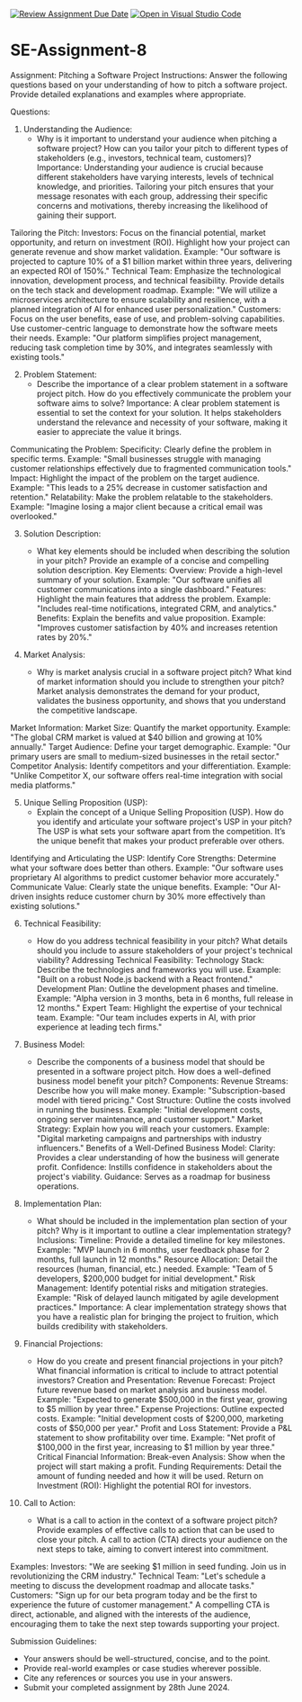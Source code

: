 [![Review Assignment Due Date](https://classroom.github.com/assets/deadline-readme-button-22041afd0340ce965d47ae6ef1cefeee28c7c493a6346c4f15d667ab976d596c.svg)](https://classroom.github.com/a/4bgukiqw)
[![Open in Visual Studio Code](https://classroom.github.com/assets/open-in-vscode-2e0aaae1b6195c2367325f4f02e2d04e9abb55f0b24a779b69b11b9e10269abc.svg)](https://classroom.github.com/online_ide?assignment_repo_id=15281097&assignment_repo_type=AssignmentRepo)
# SE-Assignment-8
 Assignment: Pitching a Software Project
 Instructions:
Answer the following questions based on your understanding of how to pitch a software project. Provide detailed explanations and examples where appropriate.

 Questions:

1. Understanding the Audience:
   - Why is it important to understand your audience when pitching a software project? How can you tailor your pitch to different types of stakeholders (e.g., investors, technical team, customers)?
   Importance:
Understanding your audience is crucial because different stakeholders have varying interests, levels of technical knowledge, and priorities. Tailoring your pitch ensures that your message resonates with each group, addressing their specific concerns and motivations, thereby increasing the likelihood of gaining their support.

Tailoring the Pitch:
Investors: Focus on the financial potential, market opportunity, and return on investment (ROI). Highlight how your project can generate revenue and show market validation.
Example: "Our software is projected to capture 10% of a $1 billion market within three years, delivering an expected ROI of 150%."
Technical Team: Emphasize the technological innovation, development process, and technical feasibility. Provide details on the tech stack and development roadmap.
Example: "We will utilize a microservices architecture to ensure scalability and resilience, with a planned integration of AI for enhanced user personalization."
Customers: Focus on the user benefits, ease of use, and problem-solving capabilities. Use customer-centric language to demonstrate how the software meets their needs.
Example: "Our platform simplifies project management, reducing task completion time by 30%, and integrates seamlessly with existing tools."

2. Problem Statement:
   - Describe the importance of a clear problem statement in a software project pitch. How do you effectively communicate the problem your software aims to solve?
   Importance:
A clear problem statement is essential to set the context for your solution. It helps stakeholders understand the relevance and necessity of your software, making it easier to appreciate the value it brings.

Communicating the Problem:
Specificity: Clearly define the problem in specific terms.
Example: "Small businesses struggle with managing customer relationships effectively due to fragmented communication tools."
Impact: Highlight the impact of the problem on the target audience.
Example: "This leads to a 25% decrease in customer satisfaction and retention."
Relatability: Make the problem relatable to the stakeholders.
Example: "Imagine losing a major client because a critical email was overlooked."

3. Solution Description:
   - What key elements should be included when describing the solution in your pitch? Provide an example of a concise and compelling solution description.
   Key Elements:
Overview: Provide a high-level summary of your solution.
Example: "Our software unifies all customer communications into a single dashboard."
Features: Highlight the main features that address the problem.
Example: "Includes real-time notifications, integrated CRM, and analytics."
Benefits: Explain the benefits and value proposition.
Example: "Improves customer satisfaction by 40% and increases retention rates by 20%."

4. Market Analysis:
   - Why is market analysis crucial in a software project pitch? What kind of market information should you include to strengthen your pitch?
  Market analysis demonstrates the demand for your product, validates the business opportunity, and shows that you understand the competitive landscape.

Market Information:
Market Size: Quantify the market opportunity.
Example: "The global CRM market is valued at $40 billion and growing at 10% annually."
Target Audience: Define your target demographic.
Example: "Our primary users are small to medium-sized businesses in the retail sector."
Competitor Analysis: Identify competitors and your differentiation.
Example: "Unlike Competitor X, our software offers real-time integration with social media platforms." 

5. Unique Selling Proposition (USP):
   - Explain the concept of a Unique Selling Proposition (USP). How do you identify and articulate your software project's USP in your pitch?
   The USP is what sets your software apart from the competition. It’s the unique benefit that makes your product preferable over others.

Identifying and Articulating the USP:
Identify Core Strengths: Determine what your software does better than others.
Example: "Our software uses proprietary AI algorithms to predict customer behavior more accurately."
Communicate Value: Clearly state the unique benefits.
Example: "Our AI-driven insights reduce customer churn by 30% more effectively than existing solutions."

6. Technical Feasibility:
   - How do you address technical feasibility in your pitch? What details should you include to assure stakeholders of your project's technical viability?
   Addressing Technical Feasibility:
Technology Stack: Describe the technologies and frameworks you will use.
Example: "Built on a robust Node.js backend with a React frontend."
Development Plan: Outline the development phases and timeline.
Example: "Alpha version in 3 months, beta in 6 months, full release in 12 months."
Expert Team: Highlight the expertise of your technical team.
Example: "Our team includes experts in AI, with prior experience at leading tech firms."

7. Business Model:
   - Describe the components of a business model that should be presented in a software project pitch. How does a well-defined business model benefit your pitch?
  Components:
Revenue Streams: Describe how you will make money.
Example: "Subscription-based model with tiered pricing."
Cost Structure: Outline the costs involved in running the business.
Example: "Initial development costs, ongoing server maintenance, and customer support."
Market Strategy: Explain how you will reach your customers.
Example: "Digital marketing campaigns and partnerships with industry influencers."
Benefits of a Well-Defined Business Model:
Clarity: Provides a clear understanding of how the business will generate profit.
Confidence: Instills confidence in stakeholders about the project's viability.
Guidance: Serves as a roadmap for business operations.
 

8. Implementation Plan:
   - What should be included in the implementation plan section of your pitch? Why is it important to outline a clear implementation strategy?
   Inclusions:
Timeline: Provide a detailed timeline for key milestones.
Example: "MVP launch in 6 months, user feedback phase for 2 months, full launch in 12 months."
Resource Allocation: Detail the resources (human, financial, etc.) needed.
Example: "Team of 5 developers, $200,000 budget for initial development."
Risk Management: Identify potential risks and mitigation strategies.
Example: "Risk of delayed launch mitigated by agile development practices."
Importance:
A clear implementation strategy shows that you have a realistic plan for bringing the project to fruition, which builds credibility with stakeholders.

9. Financial Projections:
   - How do you create and present financial projections in your pitch? What financial information is critical to include to attract potential investors?
Creation and Presentation:
Revenue Forecast: Project future revenue based on market analysis and business model.
Example: "Expected to generate $500,000 in the first year, growing to $5 million by year three."
Expense Projections: Outline expected costs.
Example: "Initial development costs of $200,000, marketing costs of $50,000 per year."
Profit and Loss Statement: Provide a P&L statement to show profitability over time.
Example: "Net profit of $100,000 in the first year, increasing to $1 million by year three."
Critical Financial Information:
Break-even Analysis: Show when the project will start making a profit.
Funding Requirements: Detail the amount of funding needed and how it will be used.
Return on Investment (ROI): Highlight the potential ROI for investors.

10. Call to Action:
    - What is a call to action in the context of a software project pitch? Provide examples of effective calls to action that can be used to close your pitch.
    A call to action (CTA) directs your audience on the next steps to take, aiming to convert interest into commitment.

Examples:
Investors: "We are seeking $1 million in seed funding. Join us in revolutionizing the CRM industry."
Technical Team: "Let's schedule a meeting to discuss the development roadmap and allocate tasks."
Customers: "Sign up for our beta program today and be the first to experience the future of customer management."
A compelling CTA is direct, actionable, and aligned with the interests of the audience, encouraging them to take the next step towards supporting your project.

 Submission Guidelines:
- Your answers should be well-structured, concise, and to the point.
- Provide real-world examples or case studies wherever possible.
- Cite any references or sources you use in your answers.
- Submit your completed assignment by 28th June 2024.


